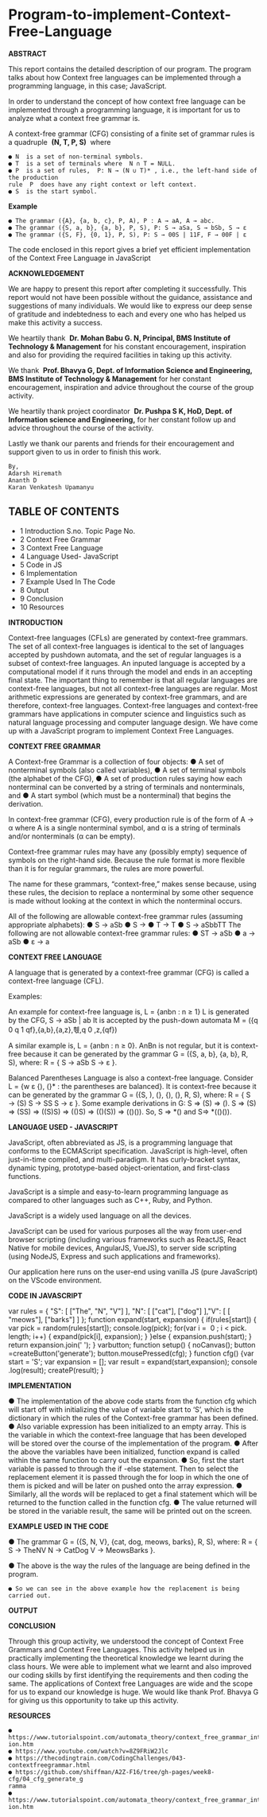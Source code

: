 # Program-to-implement-Context-Free-Language


**ABSTRACT**

This report contains the detailed description of our program. The program talks about
how Context free languages can be implemented through a programming language, in
this case; JavaScript.

In order to understand the concept of how context free language can be implemented
through a programming language, it is important for us to analyze what a context free
grammar is.

A context-free grammar (CFG) consisting of a finite set of grammar rules is a
quadruple ​ **(N, T, P, S)** ​ where

```
● N ​ is a set of non-terminal symbols.
● T ​ is a set of terminals where ​ N ∩ T = NULL.
● P ​ is a set of rules, ​ P: N → (N ∪ T)* ​, i.e., the left-hand side of the production
rule ​ P ​ does have any right context or left context.
● S ​ is the start symbol.
```
**Example**

```
● The grammar ({A}, {a, b, c}, P, A), P : A → aA, A → abc.
● The grammar ({S, a, b}, {a, b}, P, S), P: S → aSa, S → bSb, S → ε
● The grammar ({S, F}, {0, 1}, P, S), P: S → 00S | 11F, F → 00F | ε
```
The code enclosed in this report gives a brief yet efficient implementation of the
Context Free Language in JavaScript


**ACKNOWLEDGEMENT**

We are happy to present this report after completing it successfully. This report
would not have been possible without the guidance, assistance and suggestions of
many individuals. We would like to express our deep sense of gratitude and
indebtedness to each and every one who has helped us make this activity a success.

We heartily thank ​ **Dr. Mohan Babu G. N, Principal, BMS Institute of
Technology & Management** ​for his constant encouragement, inspiration and also
for providing the required facilities in taking up this activity.

We thank ​ **Prof. Bhavya G, Dept. of Information Science and Engineering,
BMS Institute of Technology & Management** ​for her constant encouragement,
inspiration and advice throughout the course of the group activity.

We heartily thank project coordinator ​ **Dr. Pushpa S K, HoD, Dept. of
Information science and Engineering,** ​for her constant follow up and advice
throughout the course of the activity.

Lastly we thank our parents and friends for their encouragement and support given
to us in order to finish this work.

```
By,
Adarsh Hiremath
Ananth D
Karan Venkatesh Upamanyu
```

## TABLE OF CONTENTS

   - 1 Introduction S.no. Topic Page No.
   - 2 Context Free Grammar
   - 3 Context Free Language
   - 4 Language Used- JavaScript
   - 5 Code in JS
   - 6 Implementation
   - 7 Example Used In The Code
   - 8 Output
   - 9 Conclusion
- 10 Resources


**INTRODUCTION**

Context-free languages (CFLs) are generated by context-free grammars. The set of all
context-free languages is identical to the set of languages accepted by pushdown
automata, and the set of regular languages is a subset of context-free languages. An
inputed language is accepted by a computational model if it runs through the model
and ends in an accepting final state.
The important thing to remember is that all regular languages are context-free
languages, but not all context-free languages are regular. Most arithmetic expressions
are generated by context-free grammars, and are therefore, context-free languages.
Context-free languages and context-free grammars have applications in computer
science and linguistics such as natural language processing and computer language
design.
We have come up with a JavaScript program to implement Context Free Languages.




**CONTEXT FREE GRAMMAR**

A Context-free Grammar is a collection of four objects:
● A set of nonterminal symbols (also called variables),
● A set of terminal symbols (the alphabet of the CFG),
● A set of production rules saying how each nonterminal can be converted by a
string of terminals and nonterminals, and
● A start symbol (which must be a nonterminal) that begins the derivation.

In context-free grammar (CFG), every production rule is of the form of
A → α
where A is a single nonterminal symbol, and α is a string of terminals and/or
nonterminals (α can be empty).

Context-free grammar rules may have any (possibly empty) sequence of symbols on
the right-hand side. Because the rule format is more flexible than it is for regular
grammars, the rules are more powerful.

The name for these grammars, “context-free,” makes sense because, using these rules,
the decision to replace a nonterminal by some other sequence is made without looking
at the context in which the nonterminal occurs.

All of the following are allowable context-free grammar rules (assuming appropriate
alphabets):
● S → aSb
● S →
● T → T
● S → aSbbTT
The following are not allowable context-free grammar rules:
● ST → aSb
● a → aSb
● ε → a



**CONTEXT FREE LANGUAGE**

A language that is generated by a context-free grammar (CFG) is called a context-free
language (CFL).

Examples:

An example for context-free language is, L = {a​n​b​n​ : n ≥ 1}
L is generated by the CFG, S -> aSb | ab
It is accepted by the push-down automata M = ({q​ 0 ​q​ 1 ​q​f​},{a,b},{a,z},훿,q​ 0 ​,z,{q​f​})

A similar example is, L = {a​n​b​n : n ≥ 0}. A​n​B​n is not regular, but it is context-free
because it can be generated by the grammar G = ({S, a, b}, {a, b}, R, S), where:
R = { S → aSb
S → ε }.

Balanced Parentheses Language is also a context-free language.
Consider L = {w ​ε {), (}* : the parentheses are balanced}. It is context-free because it
can be generated by the grammar G = ({S, ), (}, {), (}, R, S), where:
R = { S → (S)
S → SS
S → ε }.
Some example derivations in G:
S ⇒ (S) ⇒ ().
S ⇒ (S) ⇒ (SS) ⇒ ((S)S) ⇒ (()S) ⇒ (()(S)) ⇒ (()()).
So, S ⇒ *() and S⇒ *(()()).



**LANGUAGE USED - JAVASCRIPT**

JavaScript, often abbreviated as JS, is a programming language that conforms to the
ECMAScript specification. JavaScript is high-level, often just-in-time compiled, and
multi-paradigm. It has curly-bracket syntax, dynamic typing, prototype-based
object-orientation, and first-class functions.

JavaScript is a simple and easy-to-learn programming language as compared to other
languages such as C++, Ruby, and Python.

JavaScript is a widely used language on all the devices.

JavaScript can be used for various purposes all the way from user-end browser
scripting (including various frameworks such as ReactJS, React Native for mobile
devices, AngularJS, VueJS), to server side scripting (using NodeJS, Express and such
applications and frameworks).

Our application here runs on the user-end using vanilla JS (pure JavaScript) on the
VScode environment.




**CODE IN JAVASCRIPT**

var​ ​rules​ = {
​"S"​:​ [
[​"The"​, ​"N"​, ​"V"​]
],
​"N"​:​ [
[​"cat"​],
[​"dog"​] ],
​"V"​:​ [
[​"meows"​],
[​"barks"​] ]
};
function​ ​expand​(​start​, ​expansion​) {
​if​ (​rules​[​start​]) {
​var​ ​pick​ = ​random​(​rules​[​start​]);
​console​.​log​(​pick​);
​for​ (​var​ ​i​ = ​ 0 ​; ​i​ < ​pick​.​length​; ​i​++) {
​expand​(​pick​[​i​], ​expansion​);
}
} ​else​ {
​expansion​.​push​(​start​);
}
​return​ ​expansion​.​join​(​' '​);
}
var​ ​button​;
function​ ​setup​() {
​noCanvas​();
​button​ = ​createButton​(​'generate'​);
​button​.​mousePressed​(​cfg​);
}
function​ ​cfg​() {
​var​ ​start​ = ​'S'​;
​var​ ​expansion​ = [];
​var​ ​result​ = ​expand​(​start​, ​expansion​);
​console​.​log​(​result​);
​createP​(​result​);
}


**IMPLEMENTATION**

● The implementation of the above code starts from the function cfg which will
start off with initializing the value of variable start to ‘S’, which is the
dictionary in which the rules of the Context-free grammar has been defined.
● Also variable expression has been initialized to an empty array. This is the
variable in which the context-free language that has been developed will be
stored over the course of the implementation of the program.
● After the above the variables have been initialized, function expand is called
within the same function to carry out the expansion.
● So, first the start variable is passed to through the if -else statement. Then to
select the replacement element it is passed through the for loop in which the
one of them is picked and will be later on pushed onto the array expression.
● Similarly, all the words will be replaced to get a final statement which will be
returned to the function called in the function cfg.
● The value returned will be stored in the variable result, the same will be printed
out on the screen.




**EXAMPLE USED IN THE CODE**

● The grammar G = ({S, N, V}, {cat, dog, meows, barks}, R, S), where:
R = { S → TheNV
N → CatDog
V → MeowsBarks }.

● The above is the way the rules of the language are being defined in the
program.

```
● So we can see in the above example how the replacement is being
carried out.
```

**OUTPUT**


**CONCLUSION**

Through this group activity, we understood the concept of Context Free Grammars
and Context Free Languages. This activity helped us in practically implementing the
theoretical knowledge we learnt during the class hours.
We were able to implement what we learnt and also improved our coding skills by
first identifying the requirements and then coding the same. The applications of
Context free Languages are wide and the scope for us to expand our knowledge is
huge. We would like thank Prof. Bhavya G for giving us this opportunity to take up
this activity.

**RESOURCES**

```
● https://www.tutorialspoint.com/automata_theory/context_free_grammar_introduct
ion.htm
● https://www.youtube.com/watch?v=8Z9FRiW2Jlc
● https://thecodingtrain.com/CodingChallenges/043-contextfreegrammar.html
● https://github.com/shiffman/A2Z-F16/tree/gh-pages/week8-cfg/04_cfg_generate_g
ramma
● https://www.tutorialspoint.com/automata_theory/context_free_grammar_introduct
ion.htm
```



